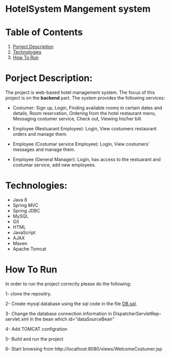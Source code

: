 # HotelSystem Mangement system 

# Table of Contents

1. [Porject Description](#porject-description)
2. [Technologies](#technologies)
3. [How To Run](#how-to-run)

# Porject Description:

The project is web-based hotel management system. The focus of this project is on the **backend** part. The system provides the following services:

- Costumer: Sign up, Login, Finding available rooms in certain dates and details, Room reservation, Ordering from the hotel restaurant menu, Messaging costumer service, Check out, Viewing his/her bill.

- Employee (Restuarant Employee): Login, View costumers restaurant orders and manage them.

- Employee (Costumar service Employee): Login,  View costumers’ messages and manage them.

- Employee (General Manager): Login, has access to the restuarant and costumar service, add new employees.


# Technologies:

- Java 8
- Spring MVC
- Spring JDBC
- MySQL
- Git
- HTML
- JavaScript
- AJAX
- Maven
- Apache Tomcat

# How To Run

In order to run the project correctly please do the following:

1- clone the repositry. 

2- Create mysql database using the sql code in the file [DB.sql](https://github.com/Enas-Ij/MapReduce/tree/master/reducerNode).

3- Change the database connection information in DispatcherServletRep-servlet.xml in the bean which id="dataSourceBean"

4- Add TOMCAT configration

5- Build and run the project

6- Start browsing from  http://localhost:8080/views/WelcomeCostumer.jsp

